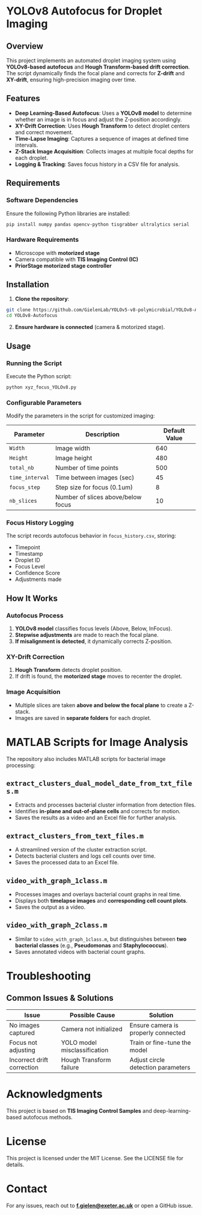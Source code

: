 # YOLOv8 Autofocus for Droplet Imaging

## Overview

This project implements an automated droplet imaging system using **YOLOv8-based autofocus** and **Hough Transform-based drift correction**. The script dynamically finds the focal plane and corrects for **Z-drift** and **XY-drift**, ensuring high-precision imaging over time.

## Features

- **Deep Learning-Based Autofocus**: Uses a **YOLOv8 model** to determine whether an image is in focus and adjust the Z-position accordingly.
- **XY-Drift Correction**: Uses **Hough Transform** to detect droplet centers and correct movement.
- **Time-Lapse Imaging**: Captures a sequence of images at defined time intervals.
- **Z-Stack Image Acquisition**: Collects images at multiple focal depths for each droplet.
- **Logging & Tracking**: Saves focus history in a CSV file for analysis.

## Requirements

### **Software Dependencies**

Ensure the following Python libraries are installed:

```bash
pip install numpy pandas opencv-python tisgrabber ultralytics serial
```

### **Hardware Requirements**

- Microscope with **motorized stage**
- Camera compatible with **TIS Imaging Control (IC)**
- **PriorStage motorized stage controller**

## Installation

1. **Clone the repository**:

```bash
git clone https://github.com/GielenLab/YOLOv5-v8-polymicrobial/YOLOv8-Autofocus.git
cd YOLOv8-Autofocus
```

2. **Ensure hardware is connected** (camera & motorized stage).

## Usage

### **Running the Script**

Execute the Python script:

```bash
python xyz_focus_YOLOv8.py
```

### **Configurable Parameters**

Modify the parameters in the script for customized imaging:

| Parameter       | Description                        | Default Value |
| --------------- | ---------------------------------- | ------------- |
| `Width`         | Image width                        | 640           |
| `Height`        | Image height                       | 480           |
| `total_nb`      | Number of time points              | 500           |
| `time_interval` | Time between images (sec)          | 45            |
| `focus_step`    | Step size for focus (0.1um)        | 8             |
| `nb_slices`     | Number of slices above/below focus | 10            |

### **Focus History Logging**

The script records autofocus behavior in `focus_history.csv`, storing:

- Timepoint
- Timestamp
- Droplet ID
- Focus Level
- Confidence Score
- Adjustments made

## How It Works

### **Autofocus Process**

1. **YOLOv8 model** classifies focus levels (Above, Below, InFocus).
2. **Stepwise adjustments** are made to reach the focal plane.
3. **If misalignment is detected**, it dynamically corrects Z-position.

### **XY-Drift Correction**

1. **Hough Transform** detects droplet position.
2. If drift is found, the **motorized stage** moves to recenter the droplet.

### **Image Acquisition**

- Multiple slices are taken **above and below the focal plane** to create a Z-stack.
- Images are saved in **separate folders** for each droplet.

# **MATLAB Scripts for Image Analysis**

The repository also includes MATLAB scripts for bacterial image processing:

## `extract_clusters_dual_model_date_from_txt_files.m`

- Extracts and processes bacterial cluster information from detection files.
- Identifies **in-plane and out-of-plane cells** and corrects for motion.
- Saves the results as a video and an Excel file for further analysis.

## `extract_clusters_from_text_files.m`

- A streamlined version of the cluster extraction script.
- Detects bacterial clusters and logs cell counts over time.
- Saves the processed data to an Excel file.

## `video_with_graph_1class.m`

- Processes images and overlays bacterial count graphs in real time.
- Displays both **timelapse images** and **corresponding cell count plots**.
- Saves the output as a video.

## `video_with_graph_2class.m`

- Similar to `video_with_graph_1class.m`, but distinguishes between **two bacterial classes** (e.g., **Pseudomonas** and **Staphylococcus**).
- Saves annotated videos with bacterial count graphs.

# Troubleshooting

## **Common Issues & Solutions**

| Issue                      | Possible Cause               | Solution                            |
| -------------------------- | ---------------------------- | ----------------------------------- |
| No images captured         | Camera not initialized       | Ensure camera is properly connected |
| Focus not adjusting        | YOLO model misclassification | Train or fine-tune the model        |
| Incorrect drift correction | Hough Transform failure      | Adjust circle detection parameters  |

# Acknowledgments

This project is based on **TIS Imaging Control Samples** and deep-learning-based autofocus methods.

# License

This project is licensed under the MIT License. See the LICENSE file for details.

# Contact

For any issues, reach out to [**f.gielen@exeter.ac.uk**](mailto\:f.gielen@exeter.ac.uk) or open a GitHub issue.

